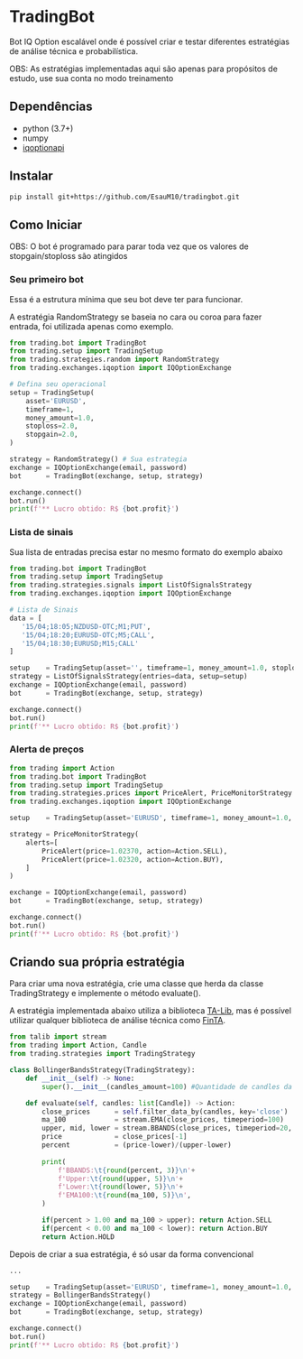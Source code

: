 # TradingBot
Bot IQ Option escalável onde é possível criar e testar diferentes estratégias de análise técnica e probabilística.

OBS: As estratégias implementadas aqui são apenas para propósitos de estudo, use sua conta no modo treinamento

## Dependências
 - python (3.7+)
 - numpy
 - [iqoptionapi](https://github.com/iqoptionapi/iqoptionapi)

## Instalar
```bash
pip install git+https://github.com/EsauM10/tradingbot.git
```

## Como Iniciar
OBS: O bot é programado para parar toda vez que os valores de stopgain/stoploss são atingidos
### Seu primeiro bot
Essa é a estrutura mínima que seu bot deve ter para funcionar.

A estratégia RandomStrategy se baseia no cara ou coroa para fazer entrada, foi utilizada apenas como exemplo.
```Python
from trading.bot import TradingBot
from trading.setup import TradingSetup
from trading.strategies.random import RandomStrategy
from trading.exchanges.iqoption import IQOptionExchange

# Defina seu operacional
setup = TradingSetup(
    asset='EURUSD',
    timeframe=1,
    money_amount=1.0,
    stoploss=2.0,
    stopgain=2.0,
)

strategy = RandomStrategy() # Sua estrategia
exchange = IQOptionExchange(email, password)
bot      = TradingBot(exchange, setup, strategy)

exchange.connect()
bot.run()
print(f'** Lucro obtido: R$ {bot.profit}')
```

### Lista de sinais
Sua lista de entradas precisa estar no mesmo formato do exemplo abaixo
```Python
from trading.bot import TradingBot
from trading.setup import TradingSetup
from trading.strategies.signals import ListOfSignalsStrategy
from trading.exchanges.iqoption import IQOptionExchange

# Lista de Sinais
data = [
   '15/04;18:05;NZDUSD-OTC;M1;PUT',
   '15/04;18:20;EURUSD-OTC;M5;CALL',
   '15/04;18:30;EURUSD;M15;CALL'
]

setup    = TradingSetup(asset='', timeframe=1, money_amount=1.0, stoploss=2.0, stopgain=2.0)
strategy = ListOfSignalsStrategy(entries=data, setup=setup)
exchange = IQOptionExchange(email, password)
bot      = TradingBot(exchange, setup, strategy)

exchange.connect()
bot.run()
print(f'** Lucro obtido: R$ {bot.profit}')
```

### Alerta de preços
```Python
from trading import Action
from trading.bot import TradingBot
from trading.setup import TradingSetup
from trading.strategies.prices import PriceAlert, PriceMonitorStrategy
from trading.exchanges.iqoption import IQOptionExchange

setup    = TradingSetup(asset='EURUSD', timeframe=1, money_amount=1.0, stoploss=2.0, stopgain=2.0)

strategy = PriceMonitorStrategy(
    alerts=[
        PriceAlert(price=1.02370, action=Action.SELL),
        PriceAlert(price=1.02320, action=Action.BUY),
    ]
)

exchange = IQOptionExchange(email, password)
bot      = TradingBot(exchange, setup, strategy)

exchange.connect()
bot.run()
print(f'** Lucro obtido: R$ {bot.profit}')
```

## Criando sua própria estratégia
Para criar uma nova estratégia, crie uma classe que herda da classe TradingStrategy e implemente o método evaluate().

A estratégia implementada abaixo utiliza a biblioteca [TA-Lib](https://github.com/mrjbq7/ta-lib), mas é possível 
utilizar qualquer biblioteca de análise técnica como [FinTA](https://github.com/peerchemist/finta).
```Python
from talib import stream
from trading import Action, Candle
from trading.strategies import TradingStrategy

class BollingerBandsStrategy(TradingStrategy):
    def __init__(self) -> None:
        super().__init__(candles_amount=100) #Quantidade de candles da sua estrategia

    def evaluate(self, candles: list[Candle]) -> Action:
        close_prices      = self.filter_data_by(candles, key='close')
        ma_100            = stream.EMA(close_prices, timeperiod=100)
        upper, mid, lower = stream.BBANDS(close_prices, timeperiod=20, nbdevup=2.5, nbdevdn=2.5, matype=0)
        price             = close_prices[-1]
        percent           = (price-lower)/(upper-lower)
        
        print(
            f'BBANDS:\t{round(percent, 3)}\n'+
            f'Upper:\t{round(upper, 5)}\n'+
            f'Lower:\t{round(lower, 5)}\n'+
            f'EMA100:\t{round(ma_100, 5)}\n',
        )

        if(percent > 1.00 and ma_100 > upper): return Action.SELL
        if(percent < 0.00 and ma_100 < lower): return Action.BUY
        return Action.HOLD
```
Depois de criar a sua estratégia, é só usar da forma convencional
```Python
...

setup    = TradingSetup(asset='EURUSD', timeframe=1, money_amount=1.0, stoploss=2.0, stopgain=2.0)
strategy = BollingerBandsStrategy()
exchange = IQOptionExchange(email, password)
bot      = TradingBot(exchange, setup, strategy)

exchange.connect()
bot.run()
print(f'** Lucro obtido: R$ {bot.profit}')
```
